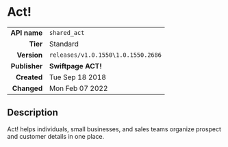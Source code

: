 # Act!
| | |
|-:|-|
|**API name**|`shared_act`|
|**Tier**|Standard|
|**Version**|`releases/v1.0.1550\1.0.1550.2686`|
|**Publisher**|**Swiftpage ACT!**|
|**Created**|Tue Sep 18 2018|
|**Changed**|Mon Feb 07 2022|

## Description
Act! helps individuals, small businesses, and sales teams organize prospect and customer details in one place.
